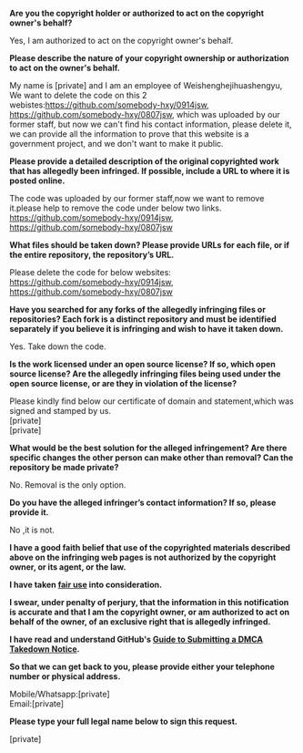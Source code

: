 **Are you the copyright holder or authorized to act on the copyright owner's behalf?**

Yes, I am authorized to act on the copyright owner's behalf.

**Please describe the nature of your copyright ownership or authorization to act on the owner's behalf.**

My name is [private] and I am an employee of Weishenghejihuashengyu,  
We want to delete the code on this 2 webistes:https://github.com/somebody-hxy/0914jsw,
https://github.com/somebody-hxy/0807jsw, which was uploaded by our former staff, but now we can't find his contact information, please delete it, we can provide all the information to prove that this website is a government project, and we don't want to make it public.

**Please provide a detailed description of the original copyrighted work that has allegedly been infringed. If possible, include a URL to where it is posted online.**

The code was uploaded by our former staff,now we want to remove it.please help to remove the code under below two links.  
https://github.com/somebody-hxy/0914jsw,  
https://github.com/somebody-hxy/0807jsw

**What files should be taken down? Please provide URLs for each file, or if the entire repository, the repository’s URL.**

Please delete the code for below websites:  
https://github.com/somebody-hxy/0914jsw,  
https://github.com/somebody-hxy/0807jsw

**Have you searched for any forks of the allegedly infringing files or repositories? Each fork is a distinct repository and must be identified separately if you believe it is infringing and wish to have it taken down.**

Yes. Take down the code.

**Is the work licensed under an open source license? If so, which open source license? Are the allegedly infringing files being used under the open source license, or are they in violation of the license?**

Please kindly find below our certificate of domain and statement,which was signed and stamped by us.  
[private]  
[private]

**What would be the best solution for the alleged infringement? Are there specific changes the other person can make other than removal? Can the repository be made private?**

No. Removal is the only option.

**Do you have the alleged infringer’s contact information? If so, please provide it.**

No ,it is not.

**I have a good faith belief that use of the copyrighted materials described above on the infringing web pages is not authorized by the copyright owner, or its agent, or the law.**

**I have taken <a href="https://www.lumendatabase.org/topics/22">fair use</a> into consideration.**

**I swear, under penalty of perjury, that the information in this notification is accurate and that I am the copyright owner, or am authorized to act on behalf of the owner, of an exclusive right that is allegedly infringed.**

**I have read and understand GitHub's <a href="https://help.github.com/articles/guide-to-submitting-a-dmca-takedown-notice/">Guide to Submitting a DMCA Takedown Notice</a>.**

**So that we can get back to you, please provide either your telephone number or physical address.**

Mobile/Whatsapp:[private]  
Email:[private]  

**Please type your full legal name below to sign this request.**

[private]
